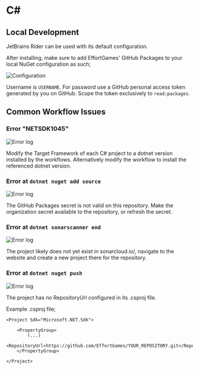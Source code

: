 # C#

## Local Development

JetBrains Rider can be used with its default configuration.

After installing, make sure to add EffortGames' GitHub Packages to your local NuGet configuration as such;

![Configuration](https://i.imgur.com/z0fkYh3.png)

Username is `USERNAME`.
For password use a GitHub personal access token generated by you on GitHub. Scope the token exclusively to `read:packages`.

## Common Workflow Issues

### Error "NETSDK1045"

![Error log](https://i.imgur.com/71ls9dt.png)

Modify the Target Framework of each C# project to a dotnet version installed by the workflows.
Alternatively modify the workflow to install the referenced dotnet version.

### Error at `dotnet nuget add source`

![Error log](https://i.imgur.com/AHFpi0S.png)

The GitHub Packages secret is not valid on this repository. Make the organization secret available to the repository, or refresh the secret.

### Error at `dotnet sonarscanner end`

![Error log](https://i.imgur.com/6JH3pTy.png)

The project likely does not yet exist in sonarcloud.io/, navigate to the website and create a new project there for the repository.

### Error at `dotnet nuget push`

![Error log](https://i.imgur.com/gL1z6VN.png)

The project has no RepositoryUrl configured in its .csproj file.

Example .csproj file;

```
<Project Sdk="Microsoft.NET.Sdk">

    <PropertyGroup>
        (...)
        <RepositoryUrl>https://github.com/EffortGames/YOUR_REPOSITORY.git</RepositoryUrl>
    </PropertyGroup>

</Project>
```
